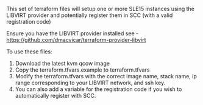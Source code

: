 This set of terraform files will setup one or more SLE15 instances using the LIBVIRT provider and potentially register them in SCC (with a valid registration code)

Ensure you have the LIBVIRT provider installed see - https://github.com/dmacvicar/terraform-provider-libvirt

To use these files:
1) Download the latest kvm qcow image
2) Copy the terraform.tfvars.example to terraform.tfvars
3) Modify the terraform.tfvars with the correct image name, stack name, ip range corresponding to your LIBVIRT network, and ssh key.
4) You can also add a variable for the registration code if you wish to automatically register with SCC.
